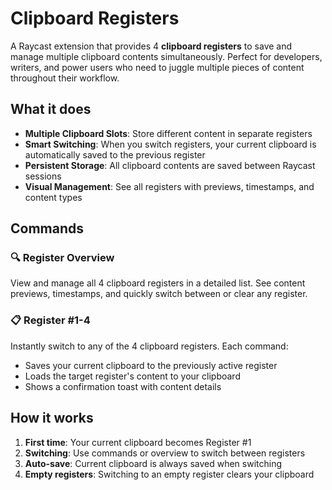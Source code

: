 # Clipboard Registers

A Raycast extension that provides 4 **clipboard registers** to save and manage multiple clipboard contents simultaneously. Perfect for developers, writers, and power users who need to juggle multiple pieces of content throughout their workflow.

## What it does

- **Multiple Clipboard Slots**: Store different content in separate registers
- **Smart Switching**: When you switch registers, your current clipboard is automatically saved to the previous register
- **Persistent Storage**: All clipboard contents are saved between Raycast sessions
- **Visual Management**: See all registers with previews, timestamps, and content types

## Commands

### 🔍 Register Overview
View and manage all 4 clipboard registers in a detailed list. See content previews, timestamps, and quickly switch between or clear any register.

### 📋 Register #1-4
Instantly switch to any of the 4 clipboard registers. Each command:
- Saves your current clipboard to the previously active register
- Loads the target register's content to your clipboard
- Shows a confirmation toast with content details

## How it works

1. **First time**: Your current clipboard becomes Register #1
2. **Switching**: Use commands or overview to switch between registers
3. **Auto-save**: Current clipboard is always saved when switching
4. **Empty registers**: Switching to an empty register clears your clipboard

